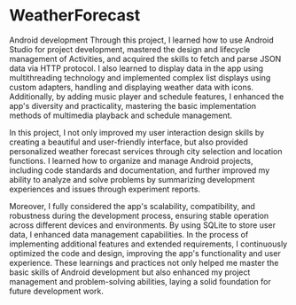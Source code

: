 # WeatherForecast
Android development
Through this project, I learned how to use Android Studio for project development, mastered the design and lifecycle management of Activities, and acquired the skills to fetch and parse JSON data via HTTP protocol. I also learned to display data in the app using multithreading technology and implemented complex list displays using custom adapters, handling and displaying weather data with icons. Additionally, by adding music player and schedule features, I enhanced the app's diversity and practicality, mastering the basic implementation methods of multimedia playback and schedule management.

In this project, I not only improved my user interaction design skills by creating a beautiful and user-friendly interface, but also provided personalized weather forecast services through city selection and location functions. I learned how to organize and manage Android projects, including code standards and documentation, and further improved my ability to analyze and solve problems by summarizing development experiences and issues through experiment reports.

Moreover, I fully considered the app's scalability, compatibility, and robustness during the development process, ensuring stable operation across different devices and environments. By using SQLite to store user data, I enhanced data management capabilities. In the process of implementing additional features and extended requirements, I continuously optimized the code and design, improving the app's functionality and user experience. These learnings and practices not only helped me master the basic skills of Android development but also enhanced my project management and problem-solving abilities, laying a solid foundation for future development work.
